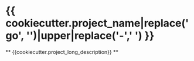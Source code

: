 # {{ cookiecutter.project_name|replace('go', '')|upper|replace('-',' ') }}

** {{cookiecutter.project_long_description}} **


